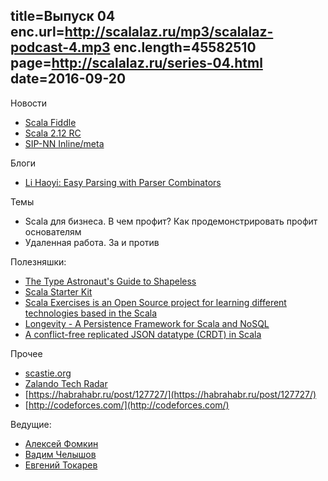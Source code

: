 title=Выпуск 04
enc.url=http://scalalaz.ru/mp3/scalalaz-podcast-4.mp3
enc.length=45582510
page=http://scalalaz.ru/series-04.html
date=2016-09-20
----
Новости

- [Scala Fiddle](https://scalafiddle.io)
- [Scala 2.12 RC](https://github.com/scala/scala/releases/tag/v2.12.0-RC1)
- [SIP-NN Inline/meta](https://github.com/scala/scala.github.com/pull/567)

Блоги

- [Li Haoyi: Easy Parsing with Parser Combinators](http://www.lihaoyi.com/post/EasyParsingwithParserCombinators.html)

Темы

- Scala для бизнеса. В чем профит? Как продемонстрировать профит основателям
- Удаленная работа. За и против

Полезняшки:

- [The Type Astronaut's Guide to Shapeless](https://github.com/davegurnell/shapeless-guide)
- [Scala Starter Kit](http://www.cakesolutions.net/teamblogs/scala-starter-kit)
- [Scala Exercises is an Open Source project for learning different technologies based in the Scala](https://www.scala-exercises.org)
- [Longevity - A Persistence Framework for Scala and NoSQL](http://longevityframework.github.io/longevity/)
- [A conflict-free replicated JSON datatype (CRDT) in Scala](https://github.com/fthomas/crjdt)

Прочее

- [scastie.org](http://scastie.org)
- [Zalando Tech Radar](https://zalando.github.io/tech-radar/)
- [https://habrahabr.ru/post/127727/](https://habrahabr.ru/post/127727/)
- [http://codeforces.com/](http://codeforces.com/)

Ведущие:

- [Алексей Фомкин](http://github.com/fomkin)
- [Вадим Челышов](http://github.com/dos65)
- [Евгений Токарев](http://github.com/strobe)

